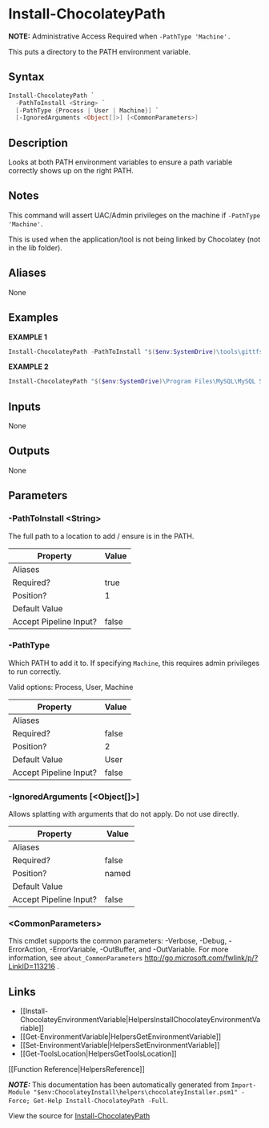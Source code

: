 ﻿# Install-ChocolateyPath

<!-- This documentation is automatically generated from https://github.com/chocolatey/choco/tree/stable/src/chocolatey.resources/helpers/functions/Install-ChocolateyPath.ps1 using https://github.com/chocolatey/choco/tree/stable/GenerateDocs.ps1. Contributions are welcome at the original location(s). -->

**NOTE:** Administrative Access Required when `-PathType 'Machine'.`

This puts a directory to the PATH environment variable.

## Syntax

~~~powershell
Install-ChocolateyPath `
  -PathToInstall <String> `
  [-PathType {Process | User | Machine}] `
  [-IgnoredArguments <Object[]>] [<CommonParameters>]
~~~

## Description

Looks at both PATH environment variables to ensure a path variable
correctly shows up on the right PATH.

## Notes

This command will assert UAC/Admin privileges on the machine if
`-PathType 'Machine'`.

This is used when the application/tool is not being linked by Chocolatey
(not in the lib folder).

## Aliases

None

## Examples

 **EXAMPLE 1**

~~~powershell
Install-ChocolateyPath -PathToInstall "$($env:SystemDrive)\tools\gittfs"

~~~

**EXAMPLE 2**

~~~powershell
Install-ChocolateyPath "$($env:SystemDrive)\Program Files\MySQL\MySQL Server 5.5\bin" -PathType 'Machine'

~~~ 

## Inputs

None

## Outputs

None

## Parameters

###  -PathToInstall &lt;String&gt;
The full path to a location to add / ensure is in the PATH.

Property               | Value
---------------------- | -----
Aliases                | 
Required?              | true
Position?              | 1
Default Value          | 
Accept Pipeline Input? | false
 
###  -PathType
Which PATH to add it to. If specifying `Machine`, this requires admin
privileges to run correctly.


Valid options: Process, User, Machine

Property               | Value
---------------------- | -----
Aliases                | 
Required?              | false
Position?              | 2
Default Value          | User
Accept Pipeline Input? | false
 
###  -IgnoredArguments [&lt;Object[]&gt;]
Allows splatting with arguments that do not apply. Do not use directly.

Property               | Value
---------------------- | -----
Aliases                | 
Required?              | false
Position?              | named
Default Value          | 
Accept Pipeline Input? | false
 
### &lt;CommonParameters&gt;

This cmdlet supports the common parameters: -Verbose, -Debug, -ErrorAction, -ErrorVariable, -OutBuffer, and -OutVariable. For more information, see `about_CommonParameters` http://go.microsoft.com/fwlink/p/?LinkID=113216 .


## Links

 * [[Install-ChocolateyEnvironmentVariable|HelpersInstallChocolateyEnvironmentVariable]]
 * [[Get-EnvironmentVariable|HelpersGetEnvironmentVariable]]
 * [[Set-EnvironmentVariable|HelpersSetEnvironmentVariable]]
 * [[Get-ToolsLocation|HelpersGetToolsLocation]]


[[Function Reference|HelpersReference]]

***NOTE:*** This documentation has been automatically generated from `Import-Module "$env:ChocolateyInstall\helpers\chocolateyInstaller.psm1" -Force; Get-Help Install-ChocolateyPath -Full`.

View the source for [Install-ChocolateyPath](https://github.com/chocolatey/choco/tree/stable/src/chocolatey.resources/helpers/functions/Install-ChocolateyPath.ps1)
